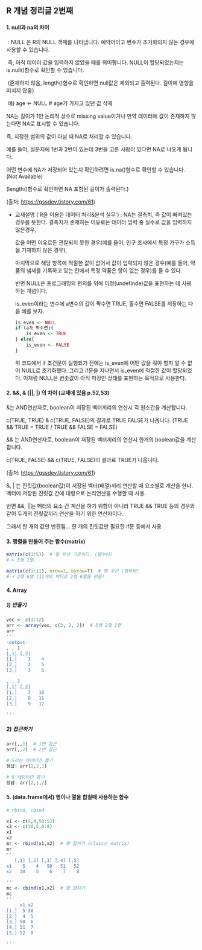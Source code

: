 ## R 개념 정리글 2번째

#### 1. null과 na의 차이

​	: NULL 은 R의 NULL 객체를 나타냅니다. 예약어이고 변수가 초기화되지 않는 경우에 사용할 수 있습니다. 

​	  즉, 아직 데이터 값을 입력하지 않았을 때를 의미합니다. NULL이 할당되었는지는 is.null()함수로 확인할 수 있습니다. 

​	  (존재하지 않음, length()함수로 확인하면 null값은 제외되고 출력된다. 길이에 영향을 미치지 않음)

​	  예) age <- NULL  # age가 가지고 있던 값 삭제

  NA는 길이가 1인 논리적 상수로 missing value이거나 만약 데이터에 값이 존재하지 않는다면 NA로 표시할 수 있습니다. 

즉, 지정한 범위의 값이 아닐 때 NA로 처리할 수 있습니다. 

예를 들어, 설문지에 1번과 2번이 있는데 3번을 고른 사람이 있다면 NA로 나오게 됩니다. 

어떤 변수에 NA가 저장되어 있는지 확인하려면 is.na()함수로 확인할 수 있습니다. (Not Available)

  (length()함수로 확인하면 NA 포함된 길이가 출력된다.)

(출처: <a herf>https://qssdev.tistory.com/61</a>)

- 교재설명 ('R을 이용한 데이터 처리&분석 실무')
  : NA는 결측치, 즉 값이 빠져있는 경우를 뜻한다. 결측치가 존재하는 이유로는 데이터 입력 중 실수로 값을 입력하지 않은경우, 

  값을 어떤 이유로든 관찰되지 못한 경우(예를 들어, 인구 조사에서 특정 가구가 소득을 기재하지 않은 경우), 

  마지막으로 해당 항목에 적절한 값이 없어서 값이 입력되지 않은 경우(예를 들어, 약품의 냄새를 기록하고 있는 칸에서 특정 약품은 향이 없는 경우)를 들 수 있다.

  반면 NULL은 프로그래밍의 편의를 위해 미정(undefinde)값을 표현하는 데 사용하는 개념이다. 

  is_even이라는 변수에 a변수의 값이 짝수면 TRUE, 홀수면 FALSE를 저장하는 다음 예를 보자.

  ```R
  is_even <- NULL
  if (a가 짝수면){
      is_even <- TRUE
  } else{
      is_even <- FALSE
  }
  ```

    위 코드에서 if 조건문이 실행되기 전에는 is_even에 어떤 값을 줘야 할지 알 수 없어 NULL로 초기화했다. 그리고 if문을 지나면서 is_even에 적절한 값이 할당되었다. 이처럼 NULL은 변숫값이 아직 미정인 상태를 표현하는 목적으로 사용한다.

#### 2. &&, & (||, |) 의 차이 (교재에 있음 p.52,53)

&는 AND연산자로, boolean이 저장된 벡터끼리의 연산시 각 원소간을 계산합니다.

  c(TRUE, TRUE) & c(TRUE, FALSE)의 결과로 TRUE FALSE가 나옵니다. (TRUE && TRUE = TRUE / TRUE && FALSE = FALSE)

  && 는 AND연산자로, boolean이 저장된 벡터끼리의 연산시 한개의 boolean값을 계산합니다.

  c(TRUE, FALSE) && c(TRUE, FALSE)의 결과로 TRUE가 나옵니다. 

(출처: <a href>https://qssdev.tistory.com/61</a>)

  &, | 는 진릿값(boolean값)이 저장된 벡터(배열)끼리 연산할 때 요소별로 계산을 한다. 벡터에 저장된 진릿값 간에 대령으로 논리연산을 수행할 때 사용.

  반면 &&, ||는 벡터의 요소 간 계산을 하기 위함이 아니라 TRUE && TRUE 등의 경우와 같이 두개의 진릿값끼리 연산을 하기 위한 연산자이다. 

  그래서 한 개의 값만 반환됨... 한 개의 진릿값만 필요한 if문 등에서 사용



#### 3. 행렬을 만들어 주는 함수(matrix)

```R
matrix(c(1:5))  # 열 우선 기준이다. (열부터)
#-> 5행 1열.

matrix(c(1:11), nrow=2, byrow=T)  # 행 우선 (행부터)
#-> 2행 6열 (12개의 벡터로 2행 6열을 만듦)
```


#### 4. Array

##### 	1) 만들기

```R
vec <- c(1:12)
arr <- array(vec, c(3, 2, 2))  # 3행 2열 2면
arr
'''
-output-
, , 1
[,1] [,2]
[1,]    1    4
[2,]    2    5
[3,]    3    6

, , 2
[,1] [,2]
[1,]    7   10
[2,]    8   11
[3,]    9   12

'''
```



##### 	2) 접근하기

```R
arr[,,1]  # 1면 접근
arr[,,2]  # 2면 접근
```

```R
# 5라는 데이터만 뽑기
정답: arr[2,2,1]

# 8 데이터만 뽑기
정답: arr[2,1,2]
```


#### 5.  (data.frame에서) 행이나 열을 합칠때 사용하는 함수

```R
# rbind, cbind

x1 <- c(5,4,50:52)
x2 <- c(30,5,6:8)
x1
x2
mr <- rbind(x1,x2)  # 행 합치기 (class는 matrix)
mr
'''
   [,1] [,2] [,3] [,4] [,5]
x1    5    4   50   51   52
x2   30    5    6    7    8

'''
mc <- cbind(x1,x2)  # 열 합치기
mc
'''
     x1 x2
[1,]  5 30
[2,]  4  5
[3,] 50  6
[4,] 51  7
[5,] 52  8

'''
```